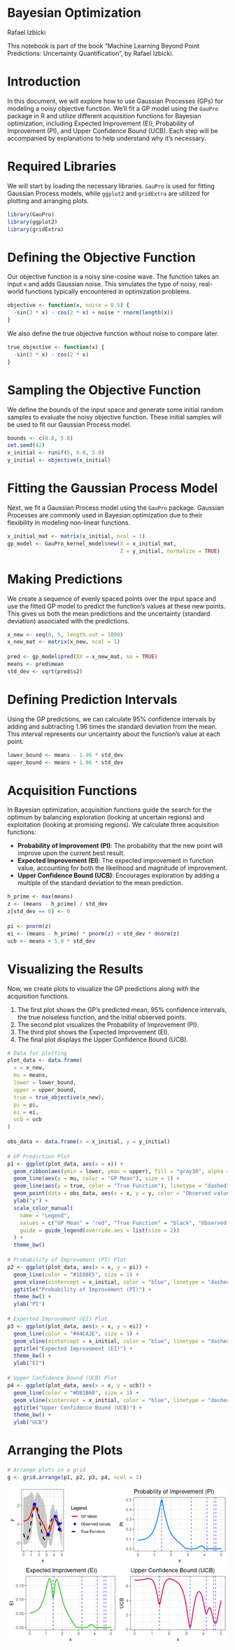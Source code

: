 Bayesian Optimization
================
Rafael Izbicki

This notebook is part of the book “Machine Learning Beyond Point
Predictions: Uncertainty Quantification”, by Rafael Izbicki.

# Introduction

In this document, we will explore how to use Gaussian Processes (GPs)
for modeling a noisy objective function. We’ll fit a GP model using the
`GauPro` package in R and utilize different acquisition functions for
Bayesian optimization, including Expected Improvement (EI), Probability
of Improvement (PI), and Upper Confidence Bound (UCB). Each step will be
accompanied by explanations to help understand why it’s necessary.

# Required Libraries

We will start by loading the necessary libraries. `GauPro` is used for
fitting Gaussian Process models, while `ggplot2` and `gridExtra` are
utilized for plotting and arranging plots.

``` r
library(GauPro)
library(ggplot2)
library(gridExtra)
```

# Defining the Objective Function

Our objective function is a noisy sine-cosine wave. The function takes
an input `x` and adds Gaussian noise. This simulates the type of noisy,
real-world functions typically encountered in optimization problems.

``` r
objective <- function(x, noise = 0.5) {
  -sin(3 * x) - cos(2 * x) + noise * rnorm(length(x))
}
```

We also define the true objective function without noise to compare
later.

``` r
true_objective <- function(x) {
  -sin(3 * x) - cos(2 * x)
}
```

# Sampling the Objective Function

We define the bounds of the input space and generate some initial random
samples to evaluate the noisy objective function. These initial samples
will be used to fit our Gaussian Process model.

``` r
bounds <- c(0.0, 5.0)
set.seed(42)
x_initial <- runif(5, 0.0, 5.0)
y_initial <- objective(x_initial)
```

# Fitting the Gaussian Process Model

Next, we fit a Gaussian Process model using the `GauPro` package.
Gaussian Processes are commonly used in Bayesian optimization due to
their flexibility in modeling non-linear functions.

``` r
x_initial_mat <- matrix(x_initial, ncol = 1)
gp_model <- GauPro_kernel_model$new(X = x_initial_mat, 
                                    Z = y_initial, normalize = TRUE)
```

# Making Predictions

We create a sequence of evenly spaced points over the input space and
use the fitted GP model to predict the function’s values at these new
points. This gives us both the mean predictions and the uncertainty
(standard deviation) associated with the predictions.

``` r
x_new <- seq(0, 5, length.out = 1000)
x_new_mat <- matrix(x_new, ncol = 1)

pred <- gp_model$pred(XX = x_new_mat, se = TRUE)
means <- pred$mean
std_dev <- sqrt(pred$s2)
```

# Defining Prediction Intervals

Using the GP predictions, we can calculate 95% confidence intervals by
adding and subtracting 1.96 times the standard deviation from the mean.
This interval represents our uncertainty about the function’s value at
each point.

``` r
lower_bound <- means - 1.96 * std_dev
upper_bound <- means + 1.96 * std_dev
```

# Acquisition Functions

In Bayesian optimization, acquisition functions guide the search for the
optimum by balancing exploration (looking at uncertain regions) and
exploitation (looking at promising regions). We calculate three
acquisition functions:

- **Probability of Improvement (PI)**: The probability that the new
  point will improve upon the current best result.
- **Expected Improvement (EI)**: The expected improvement in function
  value, accounting for both the likelihood and magnitude of
  improvement.
- **Upper Confidence Bound (UCB)**: Encourages exploration by adding a
  multiple of the standard deviation to the mean prediction.

``` r
h_prime <- max(means)
z <- (means - h_prime) / std_dev
z[std_dev == 0] <- 0

pi <- pnorm(z)
ei <- (means - h_prime) * pnorm(z) + std_dev * dnorm(z)
ucb <- means + 5.0 * std_dev
```

# Visualizing the Results

Now, we create plots to visualize the GP predictions along with the
acquisition functions.

1.  The first plot shows the GP’s predicted mean, 95% confidence
    intervals, the true noiseless function, and the initial observed
    points.
2.  The second plot visualizes the Probability of Improvement (PI).
3.  The third plot shows the Expected Improvement (EI).
4.  The final plot displays the Upper Confidence Bound (UCB).

``` r
# Data for plotting
plot_data <- data.frame(
  x = x_new,
  mu = means,
  lower = lower_bound,
  upper = upper_bound,
  true = true_objective(x_new),
  pi = pi,
  ei = ei,
  ucb = ucb
)

obs_data <- data.frame(x = x_initial, y = y_initial)

# GP Prediction Plot
p1 <- ggplot(plot_data, aes(x = x)) +
  geom_ribbon(aes(ymin = lower, ymax = upper), fill = "gray30", alpha = 0.3) +
  geom_line(aes(y = mu, color = "GP Mean"), size = 1) +
  geom_line(aes(y = true, color = "True Function"), linetype = "dashed", size = 1) +
  geom_point(data = obs_data, aes(x = x, y = y, color = "Observed values  "), size = 3) +
  ylab("y") +
  scale_color_manual(
    name = "Legend",
    values = c("GP Mean" = "red", "True Function" = "black", "Observed values  " = "blue"),
    guide = guide_legend(override.aes = list(size = 2))
  ) +
  theme_bw() 

# Probability of Improvement (PI) Plot
p2 <- ggplot(plot_data, aes(x = x, y = pi)) +
  geom_line(color = "#1E88E5", size = 1) +
  geom_vline(xintercept = x_initial, color = "blue", linetype = "dashed", size = 0.5, alpha = 0.8) +
  ggtitle("Probability of Improvement (PI)") +
  theme_bw() +
  ylab("PI")

# Expected Improvement (EI) Plot
p3 <- ggplot(plot_data, aes(x = x, y = ei)) +
  geom_line(color = "#44CA2E", size = 1) +
  geom_vline(xintercept = x_initial, color = "blue", linetype = "dashed", size = 0.5, alpha = 0.8) +
  ggtitle("Expected Improvement (EI)") +
  theme_bw() +
  ylab("EI")

# Upper Confidence Bound (UCB) Plot
p4 <- ggplot(plot_data, aes(x = x, y = ucb)) +
  geom_line(color = "#D81B60", size = 1) +
  geom_vline(xintercept = x_initial, color = "blue", linetype = "dashed", size = 0.5, alpha = 0.8) +
  ggtitle("Upper Confidence Bound (UCB)") +
  theme_bw() +
  ylab("UCB")
```

# Arranging the Plots

``` r
# Arrange plots in a grid
g <- grid.arrange(p1, p2, p3, p4, ncol = 2)
```

![](bayesian_optimization_files/figure-gfm/unnamed-chunk-10-1.png)<!-- -->
